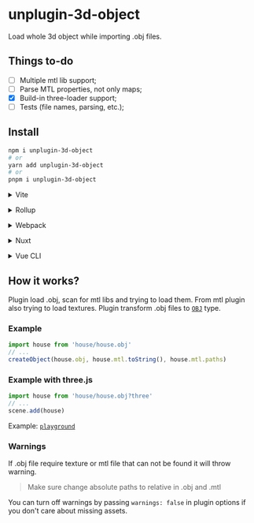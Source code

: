# unplugin-3d-object

Load whole 3d object while importing .obj files.
## Things to-do
- [ ] Multiple mtl lib support;
- [ ] Parse MTL properties, not only maps;
- [x] Build-in three-loader support;
- [ ] Tests (file names, parsing, etc.);

## Install

```bash
npm i unplugin-3d-object
# or
yarn add unplugin-3d-object
# or
pnpm i unplugin-3d-object
```

<details>
<summary>Vite</summary><br>

```ts
// vite.config.ts
import loader3dObject from 'unplugin-3d-object/vite'

export default defineConfig({
  plugins: [
    loader3dObject({ /* options */ }),
  ],
})
```

Example: [`playground/`](./playground/)

<br></details>

<details>
<summary>Rollup</summary><br>

```ts
// rollup.config.js
import loader3dObject from 'unplugin-3d-object/rollup'

export default {
  plugins: [
    loader3dObject({ /* options */ }),
  ],
}
```

<br></details>


<details>
<summary>Webpack</summary><br>

```ts
// webpack.config.js
module.exports = {
  /* ... */
  plugins: [
    require('unplugin-3d-object/webpack')({ /* options */ })
  ]
}
```

<br></details>

<details>
<summary>Nuxt</summary><br>

```ts
// nuxt.config.js
export default {
  buildModules: [
    ['unplugin-3d-object/nuxt', { /* options */ }],
  ],
}
```

> This module works for both Nuxt 2 and [Nuxt Vite](https://github.com/nuxt/vite)

<br></details>

<details>
<summary>Vue CLI</summary><br>

```ts
// vue.config.js
module.exports = {
  configureWebpack: {
    plugins: [
      require('unplugin-3d-object/webpack')({ /* options */ }),
    ],
  },
}
```

<br></details>


## How it works?
Plugin load .obj, scan for mtl libs and trying to load them. From mtl plugin also trying to load textures. Plugin transform .obj files to [`OBJ`](./playground/main.ts) type.

### Example
```ts
import house from 'house/house.obj'
// ...
createObject(house.obj, house.mtl.toString(), house.mtl.paths)
```
### Example with three.js
```js
import house from 'house/house.obj?three'
// ...
scene.add(house)
```
Example: [`playground`](./playground/main.ts)

### Warnings
If .obj file require texture or mtl file that can not be found it will throw warning. 
> Make sure change absolute paths to relative in .obj and .mtl

You can turn off warnings by passing `warnings: false` in plugin options if you don't care about missing assets.